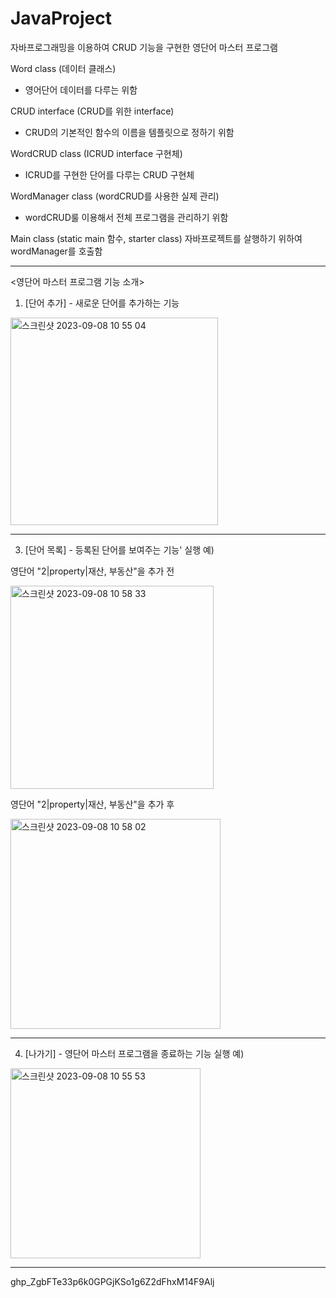 # JavaProject
자바프로그래밍을 이용하여 CRUD 기능을 구현한 영단어 마스터 프로그램

Word class (데이터 클래스)
- 영어단어 데이터를 다루는 위함
  
CRUD interface (CRUD를 위한 interface)
- CRUD의 기본적인 함수의 이름을 템플릿으로 정하기 위함

WordCRUD class (ICRUD interface 구현체)
- ICRUD를 구현한 단어를 다루는 CRUD 구현체

WordManager class (wordCRUD를 사용한 실제 관리)
- wordCRUD룰 이용해서 전체 프로그램을 관리하기 위함
  
Main class (static main 함수, starter class) 
  자바프로젝트를 살행하기 위하여 wordManager를 호출함
  
-----------------------------------
<영단어 마스터 프로그램 기능 소개> 
1. [단어 추가] - 새로운 단어를 추가하는 기능
   
<img width="332" alt="스크린샷 2023-09-08 10 55 04" src="https://github.com/DDaengoo/JavaProject/assets/143365358/87987c55-2e8c-43d3-8d8c-faa6d0c89897">

-----------------------------------
3. [단어 목록] - 등록된 단어를 보여주는 기능'
실행 예)

영단어 "2|property|재산, 부동산"을 추가 전

<img width="325" alt="스크린샷 2023-09-08 10 58 33" src="https://github.com/DDaengoo/JavaProject/assets/143365358/1348c8dc-5d74-4fb5-907a-0cd1fe56e2cd">

영단어 "2|property|재산, 부동산"을 추가 후

<img width="336" alt="스크린샷 2023-09-08 10 58 02" src="https://github.com/DDaengoo/JavaProject/assets/143365358/49399216-edcf-4f47-a3a2-69842c9527e6">

 -----------------------------------

4. [나가기] - 영단어 마스터 프로그램을 종료하는 기능 
실행 예) 

<img width="304" alt="스크린샷 2023-09-08 10 55 53" src="https://github.com/DDaengoo/JavaProject/assets/143365358/49d4b3ee-4659-4d64-8bfc-20b591c59451">

----------------------------------- 
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
 
